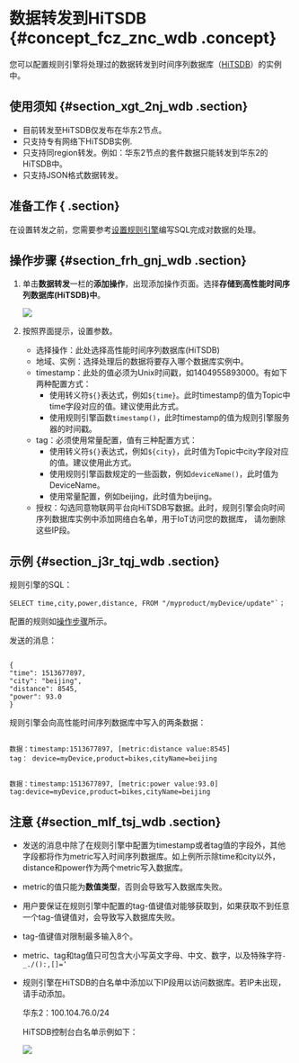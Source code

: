 # 数据转发到HiTSDB {#concept_fcz_znc_wdb .concept}

您可以配置规则引擎将处理过的数据转发到时间序列数据库（[HiTSDB](https://help.aliyun.com/product/54825.html)）的实例中。

## 使用须知 {#section_xgt_2nj_wdb .section}

-   目前转发至HiTSDB仅发布在华东2节点。
-   只支持专有网络下HiTSDB实例.
-   只支持同region转发。例如：华东2节点的套件数据只能转发到华东2的HiTSDB中。
-   只支持JSON格式数据转发。

## 准备工作 { .section}

在设置转发之前，您需要参考[设置规则引擎](intl.zh-CN/用户指南/规则引擎/设置规则引擎.md#)编写SQL完成对数据的处理。

## 操作步骤 {#section_frh_gnj_wdb .section}

1.  单击**数据转发**一栏的**添加操作**，出现添加操作页面。选择**存储到高性能时间序列数据库\(HiTSDB\)中**。

    ![](http://static-aliyun-doc.oss-cn-hangzhou.aliyuncs.com/assets/img/7549/15331170463031_zh-CN.png)

2.  按照界面提示，设置参数。
    -   选择操作：此处选择高性能时间序列数据库\(HiTSDB\)
    -   地域、实例：选择处理后的数据将要存入哪个数据库实例中。
    -   timestamp：此处的值必须为Unix时间戳，如1404955893000。有如下两种配置方式：
        -   使用转义符`${}`表达式，例如`${time}`。此时timestamp的值为Topic中time字段对应的值。建议使用此方式。
        -   使用规则引擎函数`timestamp()`，此时timestamp的值为规则引擎服务器的时间戳。
    -   tag：必须使用常量配置，值有三种配置方式：
        -   使用转义符`${}`表达式，例如`${city}`，此时值为Topic中city字段对应的值。建议使用此方式。
        -   使用规则引擎函数规定的一些函数，例如`deviceName()`，此时值为DeviceName。
        -   使用常量配置，例如beijing，此时值为beijing。
    -   授权：勾选同意物联网平台向HiTSDB写数据。此时，规则引擎会向时间序列数据库实例中添加网络白名单，用于IoT访问您的数据库， 请勿删除这些IP段。

## 示例 {#section_j3r_tqj_wdb .section}

规则引擎的SQL：

```
SELECT time,city,power,distance, FROM "/myproduct/myDevice/update"`；
```

配置的规则如[操作步骤](#section_frh_gnj_wdb)所示。

发送的消息：

```

{
"time": 1513677897,
"city": "beijing",
"distance": 8545,
"power": 93.0
}
```

规则引擎会向高性能时间序列数据库中写入的两条数据：

```

数据：timestamp:1513677897, [metric:distance value:8545]
tag： device=myDevice,product=bikes,cityName=beijing
```

```

数据：timestamp:1513677897, [metric:power value:93.0]
tag:device=myDevice,product=bikes,cityName=beijing
```

## 注意 {#section_mlf_tsj_wdb .section}

-   发送的消息中除了在规则引擎中配置为timestamp或者tag值的字段外，其他字段都将作为metric写入时间序列数据库。如上例所示除time和city以外，distance和power作为两个metric写入数据库。
-   metric的值只能为**数值类型**，否则会导致写入数据库失败。
-   用户要保证在规则引擎中配置的tag-值键值对能够获取到，如果获取不到任意一个tag-值键值对，会导致写入数据库失败。
-   tag-值键值对限制最多输入8个。
-   metric、tag和tag值只可包含大小写英文字母、中文、数字，以及特殊字符`-_./():,[]=‘`
-   规则引擎在HiTSDB的白名单中添加以下IP段用以访问数据库。若IP未出现，请手动添加。

    华东2：100.104.76.0/24

    HiTSDB控制台白名单示例如下：

    ![](http://static-aliyun-doc.oss-cn-hangzhou.aliyuncs.com/assets/img/7549/15331170463032_zh-CN.png)


